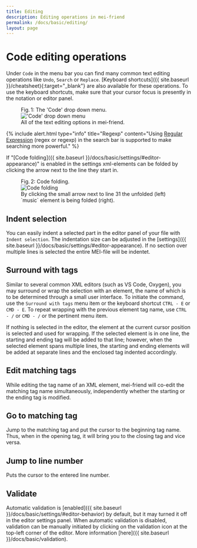 ```yaml
---
title: Editing
description: Editing operations in mei-friend
permalink: /docs/basic/editing/
layout: page
---
```


# Code editing operations

Under `Code` in the menu bar you can find many common text editing operations like `Undo`, `Search` or `Replace`. [Keyboard shortcuts]({{ site.baseurl }}/cheatsheet){:target="_blank"} are also available for these operations. To use the keyboard shortcuts, make sure that your cursor focus is presently in the notation or editor panel.

<figure class="thirdwidth">
    <div class="figure-title">Fig.&thinsp;1: The 'Code' drop down menu.</div>
        <img class="figure-img" src="{{ site.baseurl }}/assets/img/editing/code.png" 
            alt="'Code' drop down menu" />
    <figcaption class="figure-caption">All of the text editing options in mei-friend.</figcaption>
</figure>

{% include alert.html type="info" title="Regexp" content="Using <a href='https://en.wikipedia.org/wiki/Regular_expression'>Regular Expression</a> (regex or regexp) in the search bar is supported to make searching more powerful." %}

If "[Code folding]({{ site.baseurl }}/docs/basic/settings/#editor-appearance)" is enabled in the settings xml-elements can be folded by clicking the arrow next to the line they start in.

<figure class="thirdwidth">
    <div class="figure-title">Fig.&thinsp;2: Code folding.</div>
        <img class="figure-img" src="{{ site.baseurl }}/assets/img/editing/code_folding.png" 
            alt="Code folding" />
    <figcaption class="figure-caption">By clicking the small arrow next to line 31 the unfolded (left) `music` element is being folded (right).</figcaption>
</figure>

## Indent selection

You can easily indent a selected part in the editor panel of your file with `Indent selection`. The indentation size can be adjusted in the [settings]({{ site.baseurl }}/docs/basic/settings/#editor-appearance). If no section over multiple lines is selected the entire MEI-file will be indentet.

## Surround with tags

Similar to several common XML editors (such as VS Code, Oxygen), you may surround or wrap the selection with an element, the name of which is to be determined through a small user interface. To initiate the command, use the `Surround with tags` menu item or the keyboard shortcut `CTRL - E` or `CMD - E`. To repeat wrapping with the previous element tag name, use `CTRL - /` or `CMD - /` or the pertinent menu item. 

If nothing is selected in the editor, the element at the current cursor position is selected and used for wrapping. If the selected element is in one line, the starting and ending tag will be added to that line; however, when the selected element spans multiple lines, the starting and ending elements will be added at separate lines and the enclosed tag indented accordingly. 

## Edit matching tags

While editing the tag name of an XML element, mei-friend will co-edit the matching tag name simultaneously, independently whether the starting or the ending tag is modified.

## Go to matching tag

Jump to the matching tag and put the cursor to the beginning tag name. Thus, when in the opening tag, it will bring you to the closing tag and vice versa. 

## Jump to line number

Puts the cursor to the entered line number.

## Validate

Automatic validation is [enabled]({{ site.baseurl }}/docs/basic/settings/#editor-behavior) by default, but it may turned it off in the editor settings panel. When automatic validation is disabled, validation can be manually initiated by clicking on the validation icon at the top-left corner of the editor. More information [here]({{ site.baseurl }}/docs/basic/validation).